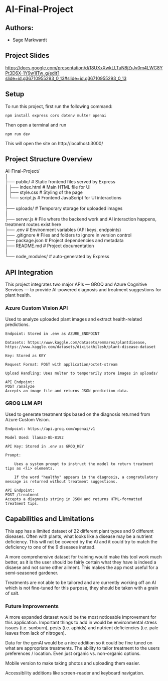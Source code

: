 # AI-Final-Project

## Authors:
- Sage Markwardt

## Project Slides
https://docs.google.com/presentation/d/18UXxXwkLLTuN8jZrJv0m4LWG8YPt3D6X-1Y9w1ITw_g/edit?slide=id.g36710955293_0_13#slide=id.g36710955293_0_13

## Setup

To run this project, first run the following command:

```npm install express cors dotenv multer openai```

Then open a terminal and run

```npm run dev ```
 
This will open the site on http://localhost:3000/

## Project Structure Overview
AI-Final-Project/  
│  
├── public/                   # Static frontend files served by Express  
│   ├── index.html            # Main HTML file for UI  
│   ├── style.css             # Styling of the page  
│   └── script.js             # Frontend JavaScript for UI interactions  
│  
├── uploads/                 # Temporary storage for uploaded images   
│  
├── server.js                # File where the backend work and AI interaction happens, treatment routes exist here  
├── .env                     # Environment variables (API keys, endpoints)  
├── .gitignore               # Files and folders to ignore in version control  
├── package.json             # Project dependencies and metadata  
├── README.md                # Project documentation  
│  
└── node_modules/            # auto-generated by Express  

## API Integration

This project integrates two major APIs — GROQ and Azure Cognitive Services — to provide AI-powered diagnosis and treatment suggestions for plant health.

### Azure Custom Vision API

Used to analyze uploaded plant images and extract health-related predictions.

    Endpoint: Stored in .env as AZURE_ENDPOINT

    Datasets: https://www.kaggle.com/datasets/emmarex/plantdisease, https://www.kaggle.com/datasets/dixitakhilesh/plant-disease-dataset

    Key: Stored as KEY

    Request Format: POST with application/octet-stream

    Upload Handling: Uses multer to temporarily store images in uploads/

    API Endpoint:
    POST /analyze
    Accepts an image file and returns JSON prediction data.

### GROQ LLM API

Used to generate treatment tips based on the diagnosis returned from Azure Custom Vision.

    Endpoint: https://api.groq.com/openai/v1

    Model Used: llama3-8b-8192

    API Key: Stored in .env as GROQ_KEY

    Prompt:

        Uses a system prompt to instruct the model to return treatment tips as <li> elements.

        If the word "healthy" appears in the diagnosis, a congratulatory message is returned without treatment suggestions.

    API Endpoint:
    POST /treatment
    Accepts a diagnosis string in JSON and returns HTML-formatted treatment tips.

## Capabilities and Limitations

This app has a limited dataset of 22 different plant types and 9 different diseases. Often with plants, what looks like a disease may be a nutrient deficiency. This will not be covered by the AI and it could try to match the deficiency to one of the 9 diseases instead. 

A more comprehensive dataset for training would make this tool work much better, as it is the user should be fairly certain what they have is indeed a disaese and not some other ailment. This makes the app most useful for a semi-seasoned gardener. 

Treatments are not able to be tailored and are currently working off an AI which is not fine-tuned for this purpose, they should be taken with a grain of salt. 

### Future Improvements
A more expanded dataset would be the most noticeable improvement for this application. Important things to add in would be environmental stress issues (i.e. sunburn), pests (i.e. aphids) and nutrient deficiencies (i.e. pale leaves from lack of nitrogen).

Data for the genAI would be a nice addition so it could be fine tuned on what are appropriate treatments.
The ability to tailor treatment to the users preferences / location. Even just organic vs. non-organic options.

Mobile version to make taking photos and uploading them easier. 

Accessibility additions like screen-reader and keyboard navigation.




